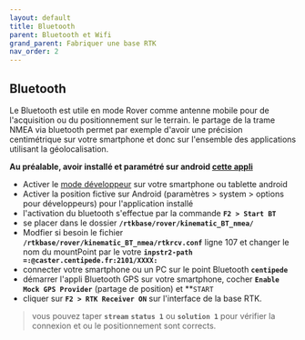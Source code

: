 ```yaml
---
layout: default
title: Bluetooth
parent: Bluetooth et Wifi
grand_parent: Fabriquer une base RTK
nav_order: 2
---
```


## Bluetooth

Le Bluetooth est utile en mode Rover comme antenne mobile pour de l'acquisition ou du positionnement sur le terrain. le partage de la trame NMEA via bluetooth permet par exemple d'avoir une précision centimétrique sur votre smartphone et donc sur l'ensemble des applications utilisant la géolocalisation.

**Au préalable, avoir installé et paramétré sur android [cette appli](https://play.google.com/store/apps/details?id=googoo.android.btgps&hl=fr)**

* Activer le [mode développeur](https://www.androidpit.fr/comment-activer-options-developpeurs-android) sur votre smartphone ou tablette android
* Activer la position fictive sur Android (paramètres > system > options pour développeurs) pour l'application installé 
* l'activation du bluetooth s'effectue par la commande **```F2 > Start BT```** 
* se placer dans le dossier **```/rtkbase/rover/kinematic_BT_nmea/```**
* Modfier si besoin le fichier **```/rtkbase/rover/kinematic_BT_nmea/rtkrcv.conf```** ligne 107 et changer le nom du mountPoint par le votre **```inpstr2-path =:@caster.centipede.fr:2101/XXXX:```**
* connecter votre smartphone ou un PC sur le point Bluetooth **```centipede```**
* démarrer l'appli Bluetooth GPS sur votre smartphone, cocher **```Enable Mock GPS Provider```** (partage de position) et **```START```
* cliquer sur **```F2 > RTK Receiver ON```** sur l'interface de la base RTK.
> vous pouvez taper **```stream```** **```status 1```** ou **```solution 1```** pour vérifier la connexion et ou le positionnement sont corrects.



